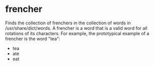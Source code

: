 # frencher

Finds the collection of frenchers in the collection of words in /usr/share/dict/words.  A frencher is a word that is a valid word for all rotations of its characters.  For example, the prototypical example of a frencher is the word "tea":

- tea
- ate
- eat
